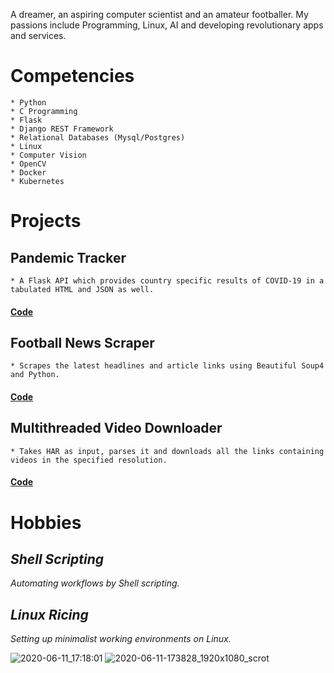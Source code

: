  A dreamer, an aspiring computer scientist and an amateur footballer. My passions include Programming, Linux, AI and developing revolutionary apps and services.

# Competencies

    * Python
    * C Programming 
    * Flask
    * Django REST Framework
    * Relational Databases (Mysql/Postgres) 
    * Linux 
    * Computer Vision 
    * OpenCV 
    * Docker 
    * Kubernetes
    
# Projects

## Pandemic Tracker
    * A Flask API which provides country specific results of COVID-19 in a tabulated HTML and JSON as well.
    
#### [Code](https://github.com/sunilRF9/COVID-19-Flask-API/tree/beta)
    
## Football News Scraper
    * Scrapes the latest headlines and article links using Beautiful Soup4 and Python.
    
#### [Code](https://github.com/sunilRF9/News-scrapper)
      
## Multithreaded Video Downloader
    * Takes HAR as input, parses it and downloads all the links containing videos in the specified resolution.
    
#### [Code](https://github.com/sunilRF9/Video-downloader-from-a-HAR-file)

# Hobbies

## *Shell Scripting*
_Automating workflows by Shell scripting._

## *Linux Ricing*
_Setting up minimalist working environments on Linux._ 

![2020-06-11_17:18:01](https://user-images.githubusercontent.com/45355098/84382179-ebdb7c80-ac07-11ea-9122-8f822fcc0f7d.png)
![2020-06-11-173828_1920x1080_scrot](https://user-images.githubusercontent.com/45355098/84383804-92c11800-ac0a-11ea-8f40-ae0f5afb4ad2.png)

